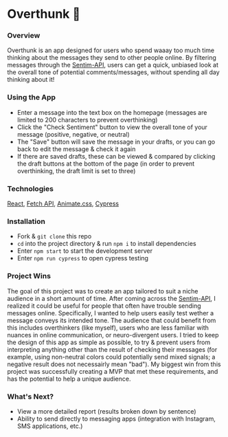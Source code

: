 # Overthunk 🧐

### Overview

Overthunk is an app designed for users who spend waaay too much time thinking about the messages they send to other people online. By filtering messages through the [Sentim-API](https://sentim-api.herokuapp.com/), users can get a quick, unbiased look at the overall tone of potential comments/messages, without spending all day thinking about it!

### Using the App

- Enter a message into the text box on the homepage (messages are limited to 200 characters to prevent overthinking)
- Click the "Check Sentiment" button to view the overall tone of your message (positive, negative, or neutral)
- The "Save" button will save the message in your drafts, or you can go back to edit the message & check it again
- If there are saved drafts, these can be viewed & compared by clicking the draft buttons at the bottom of the page (in order to prevent overthinking, the draft limit is set to three)

### Technologies

[React](https://reactjs.org/), [Fetch API](https://developer.mozilla.org/en-US/docs/Web/API/Fetch_API), [Animate.css](https://animate.style/), [Cypress](https://docs.cypress.io/guides/overview/why-cypress)

### Installation

- Fork & `git clone` this repo
- `cd` into the project directory & run `npm i` to install dependencies
- Enter `npm start` to start the development server
- Enter `npm run cypress` to open cypress testing


### Project Wins

The goal of this project was to create an app tailored to suit a niche audience in a short amount of time. After coming across the [Sentim-API](https://sentim-api.herokuapp.com/), I realized it could be useful for people that often have trouble sending messages online. Specifically, I wanted to help users easily test wether a message conveys its intended tone. The audience that could benefit from this includes overthinkers (like myself), users who are less familiar with nuances in online communication, or neuro-divergent users. I tried to keep the design of this app as simple as possible, to try & prevent users from interpreting anything other than the result of checking their messages (for example, using non-neutral colors could potentially send mixed signals; a negative result does not necessairly mean "bad"). My biggest win from this project was successfully creating a MVP that met these requirements, and has the potential to help a unique audience.

### What's Next?

- View a more detailed report (results broken down by sentence)
- Ability to send directly to messaging apps (integration with Instagram, SMS applications, etc.)


